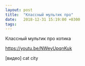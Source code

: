 ```yaml
---
layout: post
title:  "Классный мультик про"
date:   2018-12-31 15:19:00 +0300
tags:   
---
```


Классный мультик про котика

https://youtu.be/NWeyUpqnKuk

<!--excerpt-->

[видео] cat city
